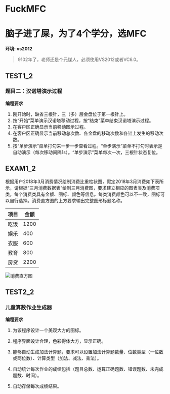 # FuckMFC



# **脑子进了屎，为了4个学分，选MFC**

**环境: vs2012**

> 9102年了，老师还是个元谋人，必须使用VS2012或者VC6.0。



## TEST1_2

### **题目二：汉诺塔演示过程**

**编程要求**

1. 刚开始时，缺省三根针，三（多）层金盘位于第一根针上。
2. 按“开始”菜单演示汉诺塔移动过程，按“结束”菜单结束汉诺塔演示过程。
3. 在客户区正确显示当前移动图示过程。
4. 在客户区正确显示当前移动总次数、各金盘的移动次数和各针上发生的移动次数。
5.  按“单步演示”菜单打勾来一步一步查看过程。“单步演示”菜单不打勾时表示是自动演示（每次移动间隔1s）。“单步演示”菜单每次一次，三根针状态复位。 

##  EXAM1_2 

根据用户2018年3月消费情况绘制消费比重柱状图，假定2018年3月消费如下表所示，请根据“三月消费数据表”绘制三月消费图，要求建立相应的图表类及消费项类，每个消费类具有金额、图标、颜色等信息。每类消费颜色可以不一致，图标可以自行选择。消费直方图的上方要求输出完整图形标题名称。

| 项目| 金额|
| ---- | ---- |
| 吃饭 | 1200 |
| 娱乐 | 400  |
| 衣服 | 600  |
| 教育 | 800  |
| 房贷 | 2200 |

![消费直方图](https://i.loli.net/2019/11/06/If7cP52QsqMb1Vk.jpg)

## TEST2_2
### 儿童算数作业生成器

**编程要求**

1. 为该程序设计一个美观大方的图标。

2. 程序界面设计合理，色彩得体大方，显示正确。

3. 能够自动生成加法计算题，要求可以设置加法计算题数量、位数类型（一位数或两位数）、计算类型（加法、减法、乘法）。

4. 自动统计每次作业的成绩包括（题目总数、运算正确题数、错误题数、未完成题数、时间）。

5. 自动存储每次成绩结果。

